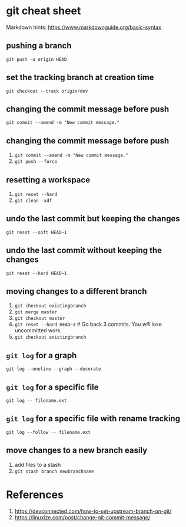 # git cheat sheet

Markdown hints: https://www.markdownguide.org/basic-syntax

## pushing a branch
`git push -u origin HEAD`

## set the tracking branch at creation time
`git checkout --track origin/dev`

## changing the commit message before push
`git commit --amend -m "New commit message."`

## changing the commit message before push
1. `git commit --amend -m "New commit message."`
2. `git push --force`

## resetting a workspace
1. `git reset --hard`
2. `git clean -xdf`

## undo the last commit but keeping the changes
`git reset --soft HEAD~1`

## undo the last commit without keeping the changes
`git reset --hard HEAD~1`

## moving changes to a different branch
1. `git checkout existingbranch`
2. `git merge master`
3. `git checkout master`
4. `git reset --hard HEAD~3` # Go back 3 commits. You *will* lose uncommitted work.
5. `git checkout existingbranch`

## `git log` for a graph
`git log --oneline --graph --decorate`

## `git log` for a specific file
`git log -- filename.ext`

## `git log` for a specific file with rename tracking
`git log --follow -- filename.ext`

## move changes to a new branch easily
1. add files to a stash 
2. `git stash branch newbranchname`

# References
1. https://devconnected.com/how-to-set-upstream-branch-on-git/
2. https://linuxize.com/post/change-git-commit-message/
